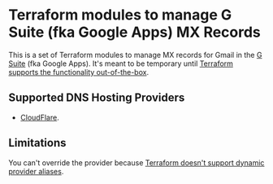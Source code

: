 # Terraform modules to manage G Suite (fka Google Apps) MX Records

This is a set of Terraform modules to manage MX records for Gmail in the
[G Suite](https://gsuite.google.com/) (fka Google Apps). It's meant to be
temporary until [Terraform supports the functionality
out-of-the-box](https://github.com/hashicorp/terraform/issues/14021).

## Supported DNS Hosting Providers

- [CloudFlare](/cloudflare/).

## Limitations

You can't override the provider because [Terraform doesn't support dynamic
provider aliases](https://github.com/hashicorp/terraform/issues/3656).
